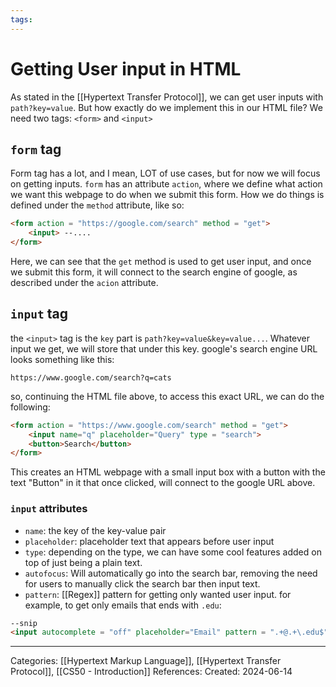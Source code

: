 ```yaml
---
tags:
---
```

# Getting User input in HTML
As stated in the [[Hypertext Transfer Protocol]], we can get user inputs with `path?key=value`. But how exactly do we implement this in our HTML file? We need two tags: `<form>` and `<input>`

## `form` tag
Form tag has a lot, and I mean, LOT of use cases, but for now we will focus on getting inputs. `form` has an attribute `action`, where we define what action we want this webpage to do when we submit this form. How we do things is defined under the `method` attribute, like so:
```HTML
<form action = "https://google.com/search" method = "get">
	<input> --....
</form>
```
Here, we can see that the `get` method is used to get user input, and once we submit this form, it will connect to the search engine of google, as described under the `acion` attribute.

## `input` tag
the `<input>` tag is the `key` part is `path?key=value&key=value...`. Whatever input we get, we will store that under this key. google's search engine URL looks something like this:
```
https://www.google.com/search?q=cats
```
so, continuing the HTML file above, to access this exact URL, we can do the following:
```HTML
<form action = "https://www.google.com/search" method = "get">
	<input name="q" placeholder="Query" type = "search">
	<button>Search</button>
</form>
```
This creates an HTML webpage with a small input box with a button with the text "Button" in it that once clicked, will connect to the google URL above.

### `input` attributes
- `name`: the key of the key-value pair
- `placeholder`: placeholder text that appears before user input
- `type`: depending on the type, we can have some cool features added on top of just being a plain text. 
- `autofocus`: Will automatically go into the search bar, removing the need for users to manually click the search bar then input text.
- `pattern`: [[Regex]] pattern for getting only wanted user input. for example, to get only emails that ends with `.edu`:
```html
--snip 
<input autocomplete = "off" placeholder="Email" pattern = ".+@.+\.edu$">
```

---
Categories: [[Hypertext Markup Language]], [[Hypertext Transfer Protocol]], [[CS50 - Introduction]]
References:
Created: 2024-06-14
